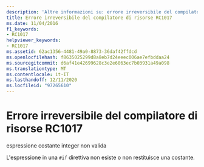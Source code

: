 ```yaml
---
description: 'Altre informazioni su: errore irreversibile del compilatore di risorse risorse RC1017'
title: Errore irreversibile del compilatore di risorse RC1017
ms.date: 11/04/2016
f1_keywords:
- RC1017
helpviewer_keywords:
- RC1017
ms.assetid: 62ac1356-4481-49a0-8873-36daf42ffdcd
ms.openlocfilehash: f8635025299d8a8eb7d24eeec006ae7efbddaa24
ms.sourcegitcommit: d6af41e42699628c3e2e6063ec7b03931a49a098
ms.translationtype: MT
ms.contentlocale: it-IT
ms.lasthandoff: 12/11/2020
ms.locfileid: "97265610"
---
```

# <a name="resource-compiler-fatal-error-rc1017"></a>Errore irreversibile del compilatore di risorse RC1017

espressione costante integer non valida

L'espressione in una `#if` direttiva non esiste o non restituisce una costante.
